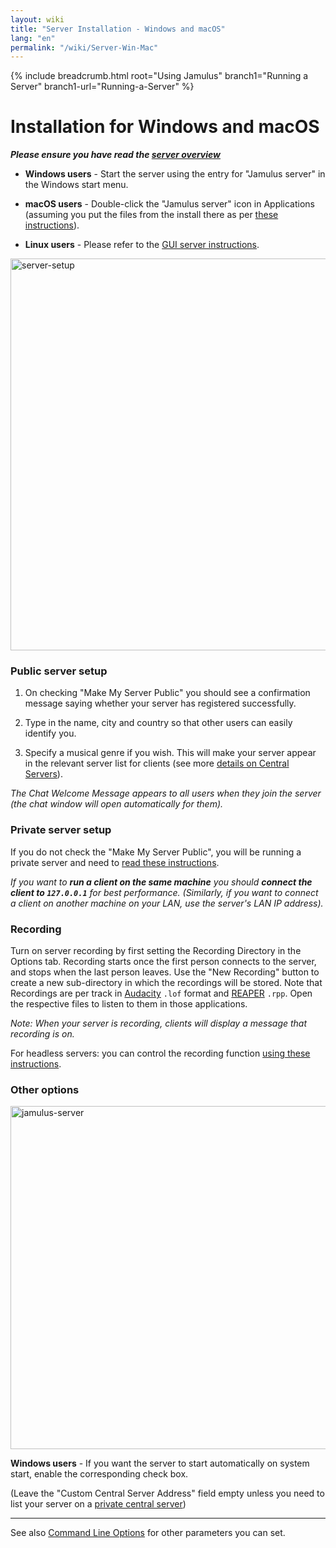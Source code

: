 ```yaml
---
layout: wiki
title: "Server Installation - Windows and macOS"
lang: "en"
permalink: "/wiki/Server-Win-Mac"
---
```


{% include breadcrumb.html root="Using Jamulus" branch1="Running a Server" branch1-url="Running-a-Server" %}

# Installation for Windows and macOS


**_Please ensure you have read the [server overview](Running-a-Server)_**

* **Windows users** - Start the server using the entry for "Jamulus server" in the Windows start menu.

* **macOS users** - Double-click the "Jamulus server" icon in Applications (assuming you put the files from the install there as per [these instructions](Installation-for-Macintosh)).

* **Linux users** - Please refer to the [GUI server instructions](Server-Linux#running-a-server-with-the-gui).

<img width="627" alt="server-setup" src="https://user-images.githubusercontent.com/4561747/87871031-19ed7280-c9a5-11ea-9104-6234a227ed62.png">

### Public server setup

1. On checking "Make My Server Public" you should see a confirmation message saying whether your server has registered successfully.

1. Type in the name, city and country so that other users can easily identify you.

1. Specify a musical genre if you wish. This will make your server appear in the relevant server list for clients (see more [details on Central Servers](Central-Servers)).

_The Chat Welcome Message appears to all users when they join the server (the chat window will open automatically for them)._

### Private server setup

If you do not check the "Make My Server Public", you will be running a private server and need to [read these instructions](Running-a-Private-Server).

_If you want to **run a client on the same machine** you should **connect the client to `127.0.0.1`** for best performance. (Similarly, if you want to connect a client on another machine on your LAN, use the server's LAN IP address)._

### Recording

Turn on server recording by first setting the Recording Directory in the Options tab. Recording starts once the first person connects to the server, and stops when the last person leaves. Use the "New Recording" button to create a new sub-directory in which the recordings will be stored. Note that Recordings are per track in [Audacity](https://www.audacityteam.org/) `.lof` format and [REAPER](https://en.wikipedia.org/wiki/REAPER) `.rpp`. Open the respective files to listen to them in those applications.

_Note: When your server is recording, clients will display a message that recording is on._

For headless servers: you can control the recording function [using these instructions](Server-Linux#controlling-recordings).


### Other options

<img width="549" alt="jamulus-server" src="https://user-images.githubusercontent.com/4561747/95724775-accd3e80-0c6e-11eb-90ba-7131e9c15316.png">

**Windows users** - If you want the server to start automatically on system start, enable the corresponding check box.

(Leave the "Custom Central Server Address" field empty unless you need to list your server on a [private central server](Choosing-a-Server-Type#3-central))

***

See also [Command Line Options](Command-Line-Options) for other parameters you can set.
